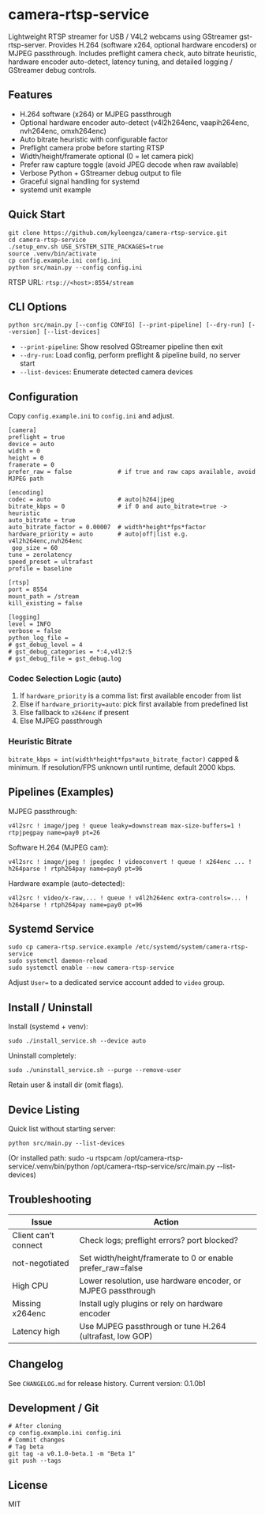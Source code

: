# camera-rtsp-service

Lightweight RTSP streamer for USB / V4L2 webcams using GStreamer gst-rtsp-server.
Provides H.264 (software x264, optional hardware encoders) or MJPEG passthrough.
Includes preflight camera check, auto bitrate heuristic, hardware encoder auto-detect,
latency tuning, and detailed logging / GStreamer debug controls.

## Features
- H.264 software (x264) or MJPEG passthrough
- Optional hardware encoder auto-detect (v4l2h264enc, vaapih264enc, nvh264enc, omxh264enc)
- Auto bitrate heuristic with configurable factor
- Preflight camera probe before starting RTSP
- Width/height/framerate optional (0 = let camera pick)
- Prefer raw capture toggle (avoid JPEG decode when raw available)
- Verbose Python + GStreamer debug output to file
- Graceful signal handling for systemd
- systemd unit example

## Quick Start
```
git clone https://github.com/kyleengza/camera-rtsp-service.git
cd camera-rtsp-service
./setup_env.sh USE_SYSTEM_SITE_PACKAGES=true
source .venv/bin/activate
cp config.example.ini config.ini
python src/main.py --config config.ini
```
RTSP URL: `rtsp://<host>:8554/stream`

## CLI Options
```
python src/main.py [--config CONFIG] [--print-pipeline] [--dry-run] [--version] [--list-devices]
```
- `--print-pipeline`: Show resolved GStreamer pipeline then exit
- `--dry-run`: Load config, perform preflight & pipeline build, no server start
- `--list-devices`: Enumerate detected camera devices

## Configuration
Copy `config.example.ini` to `config.ini` and adjust.
```
[camera]
preflight = true
device = auto
width = 0
height = 0
framerate = 0
prefer_raw = false             # if true and raw caps available, avoid MJPEG path

[encoding]
codec = auto                   # auto|h264|jpeg
bitrate_kbps = 0               # if 0 and auto_bitrate=true -> heuristic
auto_bitrate = true
auto_bitrate_factor = 0.00007  # width*height*fps*factor
hardware_priority = auto       # auto|off|list e.g. v4l2h264enc,nvh264enc
 gop_size = 60
tune = zerolatency
speed_preset = ultrafast
profile = baseline

[rtsp]
port = 8554
mount_path = /stream
kill_existing = false

[logging]
level = INFO
verbose = false
python_log_file =
# gst_debug_level = 4
# gst_debug_categories = *:4,v4l2:5
# gst_debug_file = gst_debug.log
```

### Codec Selection Logic (auto)
1. If `hardware_priority` is a comma list: first available encoder from list
2. Else if `hardware_priority=auto`: pick first available from predefined list
3. Else fallback to `x264enc` if present
4. Else MJPEG passthrough

### Heuristic Bitrate
`bitrate_kbps = int(width*height*fps*auto_bitrate_factor)` capped & minimum. If resolution/FPS unknown until runtime, default 2000 kbps.

## Pipelines (Examples)
MJPEG passthrough:
```
v4l2src ! image/jpeg ! queue leaky=downstream max-size-buffers=1 ! rtpjpegpay name=pay0 pt=26
```
Software H.264 (MJPEG cam):
```
v4l2src ! image/jpeg ! jpegdec ! videoconvert ! queue ! x264enc ... ! h264parse ! rtph264pay name=pay0 pt=96
```
Hardware example (auto-detected):
```
v4l2src ! video/x-raw,... ! queue ! v4l2h264enc extra-controls=... ! h264parse ! rtph264pay name=pay0 pt=96
```

## Systemd Service
```
sudo cp camera-rtsp.service.example /etc/systemd/system/camera-rtsp-service
sudo systemctl daemon-reload
sudo systemctl enable --now camera-rtsp-service
```
Adjust `User=` to a dedicated service account added to `video` group.

## Install / Uninstall
Install (systemd + venv):
```
sudo ./install_service.sh --device auto
```
Uninstall completely:
```
sudo ./uninstall_service.sh --purge --remove-user
```
Retain user & install dir (omit flags).

## Device Listing
Quick list without starting server:
```
python src/main.py --list-devices
```
(Or installed path: sudo -u rtspcam /opt/camera-rtsp-service/.venv/bin/python /opt/camera-rtsp-service/src/main.py --list-devices)

## Troubleshooting
| Issue | Action |
|-------|--------|
| Client can’t connect | Check logs; preflight errors? port blocked? |
| not-negotiated | Set width/height/framerate to 0 or enable prefer_raw=false |
| High CPU | Lower resolution, use hardware encoder, or MJPEG passthrough |
| Missing x264enc | Install ugly plugins or rely on hardware encoder |
| Latency high | Use MJPEG passthrough or tune H.264 (ultrafast, low GOP) |

## Changelog
See `CHANGELOG.md` for release history. Current version: 0.1.0b1

## Development / Git
```
# After cloning
cp config.example.ini config.ini
# Commit changes
# Tag beta
git tag -a v0.1.0-beta.1 -m "Beta 1"
git push --tags
```

## License
MIT
